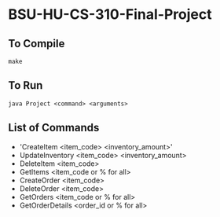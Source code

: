 # BSU-HU-CS-310-Final-Project

## To Compile

`make`

## To Run

`java Project <command> <arguments>`

## List of Commands

* 'CreateItem <item_code> <description> <price> <inventory_amount>'
* UpdateInventory <item_code> <inventory_amount>
* DeleteItem <item_code>
* GetItems <item_code or % for all>
* CreateOrder <item_code> <quantity>
* DeleteOrder <item_code>
* GetOrders <item_code or % for all>
* GetOrderDetails <order_id or % for all>
